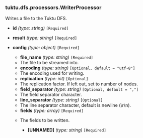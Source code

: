### tuktu.dfs.processors.WriterProcessor
Writes a file to the Tuktu DFS.

  * **id** *(type: string)* `[Required]`

  * **result** *(type: string)* `[Required]`

  * **config** *(type: object)* `[Required]`

    * **file_name** *(type: string)* `[Required]`
    - The file to be streamed into.

    * **encoding** *(type: string)* `[Optional, default = "utf-8"]`
    - The encoding used for writing.

    * **replication** *(type: int)* `[Optional]`
    - The replication factor. If left out, set to number of nodes.

    * **field_separator** *(type: string)* `[Optional, default = ","]`
    - The field separator character.

    * **line_separator** *(type: string)* `[Optional]`
    - The line separator character, default is newline (\r\n).

    * **fields** *(type: array)* `[Required]`
    - The fields to be written.

      * **[UNNAMED]** *(type: string)* `[Required]`

